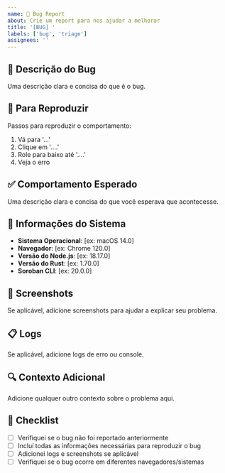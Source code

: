 ```yaml
---
name: 🐛 Bug Report
about: Crie um report para nos ajudar a melhorar
title: '[BUG] '
labels: ['bug', 'triage']
assignees: ''
---
```


## 🐛 Descrição do Bug
Uma descrição clara e concisa do que é o bug.

## 🔄 Para Reproduzir
Passos para reproduzir o comportamento:
1. Vá para '...'
2. Clique em '....'
3. Role para baixo até '....'
4. Veja o erro

## ✅ Comportamento Esperado
Uma descrição clara e concisa do que você esperava que acontecesse.

## 📱 Informações do Sistema
 - **Sistema Operacional**: [ex: macOS 14.0]
 - **Navegador**: [ex: Chrome 120.0]
 - **Versão do Node.js**: [ex: 18.17.0]
 - **Versão do Rust**: [ex: 1.70.0]
 - **Soroban CLI**: [ex: 20.0.0]

## 📸 Screenshots
Se aplicável, adicione screenshots para ajudar a explicar seu problema.

## 📋 Logs
Se aplicável, adicione logs de erro ou console.

## 🔍 Contexto Adicional
Adicione qualquer outro contexto sobre o problema aqui.

## 📝 Checklist
- [ ] Verifiquei se o bug não foi reportado anteriormente
- [ ] Incluí todas as informações necessárias para reproduzir o bug
- [ ] Adicionei logs e screenshots se aplicável
- [ ] Verifiquei se o bug ocorre em diferentes navegadores/sistemas
